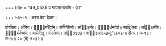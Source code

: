 +++
title = "49_0535 प्र गायताभ्यर्चाम - 01"

+++
५३५-१। अस्य देवा देवता॥

प्र꣢गा꣡꣯यता। अ꣢भि꣡य। चा꣢᳐म꣣दे꣤वा꣥न्॥ सो꣢꣯मꣳ꣡हिनो। ता꣢ऽ᳐३म꣡ह। ते꣢᳐ध꣣ना꣤या꣥॥ स्वा꣢꣯दुᳲ꣡पवा। ता꣢ऽ᳐३म꣡ति। वा꣢᳐र꣣म꣤व्या꣥म्॥ आ꣢꣯सी꣡꣯दतू। क꣢ल꣡शम्। दा꣢ऽ᳐३४३इ। वा꣢ऽ᳐३आ꣤ऽ५इन्दू"ऽ६५६ः॥ दी-५। प-१३। मा-७॥ २० (बे) १०३९॥